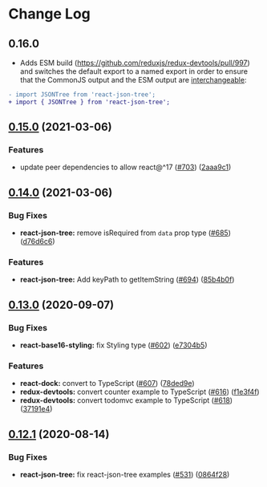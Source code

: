 # Change Log

## 0.16.0

- Adds ESM build (https://github.com/reduxjs/redux-devtools/pull/997) and switches the default export to a named export in order to ensure that the CommonJS output and the ESM output are [interchangeable](https://rollupjs.org/guide/en/#outputexports):

```diff
- import JSONTree from 'react-json-tree';
+ import { JSONTree } from 'react-json-tree';
```

## [0.15.0](https://github.com/reduxjs/redux-devtools/compare/react-json-tree@0.14.0...react-json-tree@0.15.0) (2021-03-06)

### Features

- update peer dependencies to allow react@^17 ([#703](https://github.com/reduxjs/redux-devtools/issues/703)) ([2aaa9c1](https://github.com/reduxjs/redux-devtools/commit/2aaa9c10a383e3a7ab20b3ab14639781fd7bb2eb))

## [0.14.0](https://github.com/reduxjs/redux-devtools/compare/react-json-tree@0.13.0...react-json-tree@0.14.0) (2021-03-06)

### Bug Fixes

- **react-json-tree:** remove isRequired from `data` prop type ([#685](https://github.com/reduxjs/redux-devtools/issues/685)) ([d76d6c6](https://github.com/reduxjs/redux-devtools/commit/d76d6c678d3b3b304cf53c1b4b1b329e8962f7b0))

### Features

- **react-json-tree:** Add keyPath to getItemString ([#694](https://github.com/reduxjs/redux-devtools/issues/694)) ([85b4b0f](https://github.com/reduxjs/redux-devtools/commit/85b4b0fb04b1d6d95054d5073fa17fa61efc0df3))

## [0.13.0](https://github.com/reduxjs/redux-devtools/compare/react-json-tree@0.12.1...react-json-tree@0.13.0) (2020-09-07)

### Bug Fixes

- **react-base16-styling:** fix Styling type ([#602](https://github.com/reduxjs/redux-devtools/issues/602)) ([e7304b5](https://github.com/reduxjs/redux-devtools/commit/e7304b5853a572b53429809ed8ac4b7a198c90f8))

### Features

- **react-dock:** convert to TypeScript ([#607](https://github.com/reduxjs/redux-devtools/issues/607)) ([78ded9e](https://github.com/reduxjs/redux-devtools/commit/78ded9e0ca5ced5f6ae4e6d4474fa133b6d081b9))
- **redux-devtools:** convert counter example to TypeScript ([#616](https://github.com/reduxjs/redux-devtools/issues/616)) ([f1e3f4f](https://github.com/reduxjs/redux-devtools/commit/f1e3f4f8340dea288de5229006acf9dc1ef1cccf))
- **redux-devtools:** convert todomvc example to TypeScript ([#618](https://github.com/reduxjs/redux-devtools/issues/618)) ([37191e4](https://github.com/reduxjs/redux-devtools/commit/37191e46e600cd9ac2839f0687efb347fc4ef7c1))

## [0.12.1](https://github.com/reduxjs/redux-devtools/compare/react-json-tree@0.12.0...react-json-tree@0.12.1) (2020-08-14)

### Bug Fixes

- **react-json-tree:** fix react-json-tree examples ([#531](https://github.com/reduxjs/redux-devtools/issues/531)) ([0864f28](https://github.com/reduxjs/redux-devtools/commit/0864f281560dcbad1ddb2ab985e23b841771cb8c))
